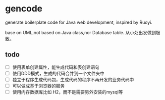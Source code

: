 # gencode
generate boilerplate code for Java web development, inspired by Ruoyi.

base on UML,not based on Java class,nor Database table.
从小处出发做到极致。

## todo
- [ ] 使用表单创建属性，能生成代码和表创建语句
- [ ] 使用DDD模式，生成的代码合并到一个文件夹中
- [ ] 独立于程序生成代码包，生成代码的程序不再开发的业务代码中
- [ ] 可以做成基于浏览器的服务
- [ ] 使用内存数据库比如 H2，而不是需要另外安装的mysql等